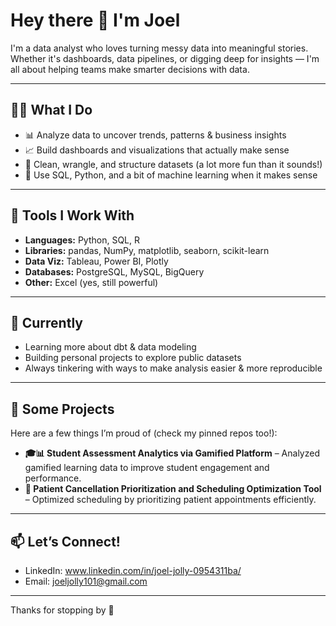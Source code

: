 # Hey there 👋 I'm Joel

I'm a data analyst who loves turning messy data into meaningful stories. Whether it's dashboards, data pipelines, or digging deep for insights — I'm all about helping teams make smarter decisions with data.

---

## 👩‍💻 What I Do

- 📊 Analyze data to uncover trends, patterns & business insights  
- 📈 Build dashboards and visualizations that actually make sense  
- 🧹 Clean, wrangle, and structure datasets (a lot more fun than it sounds!)  
- 🧠 Use SQL, Python, and a bit of machine learning when it makes sense

---

## 🧰 Tools I Work With

- **Languages:** Python, SQL, R  
- **Libraries:** pandas, NumPy, matplotlib, seaborn, scikit-learn  
- **Data Viz:** Tableau, Power BI, Plotly  
- **Databases:** PostgreSQL, MySQL, BigQuery  
- **Other:** Excel (yes, still powerful)

---

## 🚀 Currently

- Learning more about dbt & data modeling  
- Building personal projects to explore public datasets  
- Always tinkering with ways to make analysis easier & more reproducible

---

## 📌 Some Projects

Here are a few things I’m proud of (check my pinned repos too!):

- **🎓📊 Student Assessment Analytics via Gamified Platform** – Analyzed gamified learning data to improve student engagement and performance.
- **💸 Patient Cancellation Prioritization and Scheduling Optimization Tool** – Optimized scheduling by prioritizing patient appointments efficiently.

---

## 📫 Let’s Connect!

- LinkedIn: www.linkedin.com/in/joel-jolly-0954311ba/
- Email: joeljolly101@gmail.com

---

Thanks for stopping by 🙌
